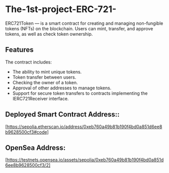 # The-1st-project-ERC-721-

ERC721Token — is a smart contract for creating and managing non-fungible tokens (NFTs) on the blockchain. Users can mint, transfer, and approve tokens, as well as check token ownership.

## Features
The contract includes:

- The ability to mint unique tokens.
- Token transfer between users.
- Checking the owner of a token.
- Approval of other addresses to manage tokens.
- Support for secure token transfers to contracts implementing the IERC721Receiver interface.

## Deployed Smart Contract Address::
[https://sepolia.etherscan.io/address/0xeb760a49b81b190f4bd0a851d6ee8b9628500cf3#code]

## OpenSea Address:
[https://testnets.opensea.io/assets/sepolia/0xeb760a49b81b190f4bd0a851d6ee8b9628500cf3/2]